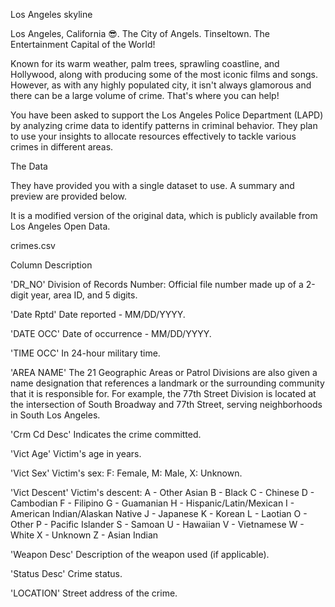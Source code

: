 Los Angeles skyline

Los Angeles, California 😎. The City of Angels. Tinseltown. The Entertainment Capital of the World!

Known for its warm weather, palm trees, sprawling coastline, and Hollywood, along with producing some of the most iconic films and songs. However, as with any highly populated city, it isn't always glamorous and there can be a large volume of crime. That's where you can help!

You have been asked to support the Los Angeles Police Department (LAPD) by analyzing crime data to identify patterns in criminal behavior. They plan to use your insights to allocate resources effectively to tackle various crimes in different areas.

The Data

They have provided you with a single dataset to use. A summary and preview are provided below.

It is a modified version of the original data, which is publicly available from Los Angeles Open Data.

crimes.csv

Column	Description

'DR_NO'	Division of Records Number: Official file number made up of a 2-digit year, area ID, and 5 digits.

'Date Rptd'	Date reported - MM/DD/YYYY.

'DATE OCC'	Date of occurrence - MM/DD/YYYY.

'TIME OCC'	In 24-hour military time.

'AREA NAME'	The 21 Geographic Areas or Patrol Divisions are also given a name designation that references a landmark or the surrounding community that it is responsible for. For example, the 77th Street Division is located at the intersection of South Broadway and 77th Street, serving neighborhoods in South Los Angeles.

'Crm Cd Desc'	Indicates the crime committed.

'Vict Age'	Victim's age in years.

'Vict Sex'	Victim's sex: F: Female, M: Male, X: Unknown.

'Vict Descent'	Victim's descent:
A - Other Asian 
B - Black 
C - Chinese 
D - Cambodian 
F - Filipino 
G - Guamanian 
H - Hispanic/Latin/Mexican 
I - American Indian/Alaskan Native 
J - Japanese 
K - Korean 
L - Laotian 
O - Other 
P - Pacific Islander 
S - Samoan 
U - Hawaiian 
V - Vietnamese 
W - White 
X - Unknown 
Z - Asian Indian 

'Weapon Desc'	Description of the weapon used (if applicable).

'Status Desc'	Crime status.

'LOCATION'	Street address of the crime.
